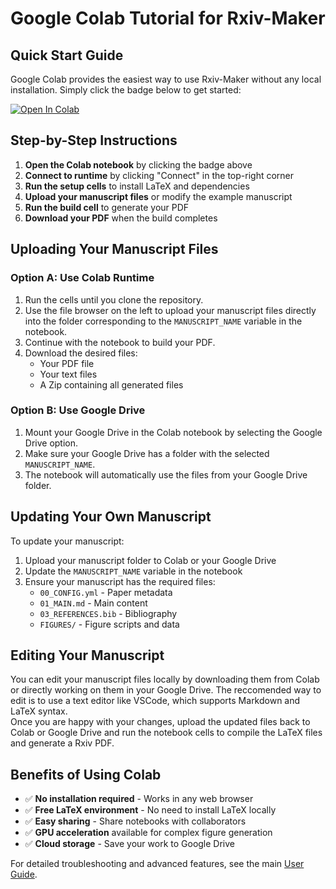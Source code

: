 # Google Colab Tutorial for Rxiv-Maker

## Quick Start Guide

Google Colab provides the easiest way to use Rxiv-Maker without any local installation. Simply click the badge below to get started:

[![Open In Colab](https://colab.research.google.com/assets/colab-badge.svg)](https://colab.research.google.com/github/henriqueslab/rxiv-maker/blob/main/rxiv_forge_colab.ipynb)

## Step-by-Step Instructions

1. **Open the Colab notebook** by clicking the badge above
2. **Connect to runtime** by clicking "Connect" in the top-right corner
3. **Run the setup cells** to install LaTeX and dependencies
4. **Upload your manuscript files** or modify the example manuscript
5. **Run the build cell** to generate your PDF
6. **Download your PDF** when the build completes

## Uploading Your Manuscript Files

### Option A: Use Colab Runtime
1. Run the cells until you clone the repository.
2. Use the file browser on the left to upload your manuscript files directly into the folder corresponding to the `MANUSCRIPT_NAME` variable in the notebook.
3. Continue with the notebook to build your PDF.
4. Download the desired files:
   - Your PDF file
   - Your text files
   - A Zip containing all generated files

### Option B: Use Google Drive
1. Mount your Google Drive in the Colab notebook by selecting the Google Drive option.
2. Make sure your Google Drive has a folder with the selected `MANUSCRIPT_NAME`.
3. The notebook will automatically use the files from your Google Drive folder.

## Updating Your Own Manuscript

To update your manuscript:

1. Upload your manuscript folder to Colab or your Google Drive
2. Update the `MANUSCRIPT_NAME` variable in the notebook
3. Ensure your manuscript has the required files:
   - `00_CONFIG.yml` - Paper metadata
   - `01_MAIN.md` - Main content
   - `03_REFERENCES.bib` - Bibliography
   - `FIGURES/` - Figure scripts and data

## Editing Your Manuscript
You can edit your manuscript files locally by downloading them from Colab or directly working on them in your Google Drive. The reccomended way to edit is to use a text editor like VSCode, which supports Markdown and LaTeX syntax.  
Once you are happy with your changes, upload the updated files back to Colab or Google Drive and run the notebook cells to compile the LaTeX files and generate a Rxiv PDF.

## Benefits of Using Colab

- ✅ **No installation required** - Works in any web browser
- ✅ **Free LaTeX environment** - No need to install LaTeX locally
- ✅ **Easy sharing** - Share notebooks with collaborators
- ✅ **GPU acceleration** available for complex figure generation
- ✅ **Cloud storage** - Save your work to Google Drive

For detailed troubleshooting and advanced features, see the main [User Guide](../user_guide.md).
